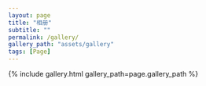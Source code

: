 ```yaml
---
layout: page
title: "相册"
subtitle: ""
permalink: /gallery/
gallery_path: "assets/gallery"
tags: [Page]
---
```


<!-- This is a photo gallery made from the static files in the `assets/img/pexels` folder.
#I wanted to create automatically a simple gallery from a folder without having to create a markdown page as you would for the portfolio.
-->

{% include gallery.html gallery_path=page.gallery_path %}